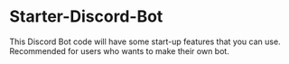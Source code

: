 # Starter-Discord-Bot
This Discord Bot code will have some start-up features that you can use. Recommended for users who wants to make their own bot.
